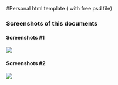 
<p> #Personal html template ( with free psd file) </p>

<h3>Screenshots of this documents</h3>

<h4>Screenshots #1 </h4>
<img src="https://cloud.githubusercontent.com/assets/23507207/24926602/f8d194bc-1f1d-11e7-96f3-90ce28b1d8b8.png" />


<h4>Screenshots #2 </h4>
<img  src="https://cloud.githubusercontent.com/assets/23507207/24926601/f8cdec90-1f1d-11e7-8277-2f4b15cda80c.png" />


